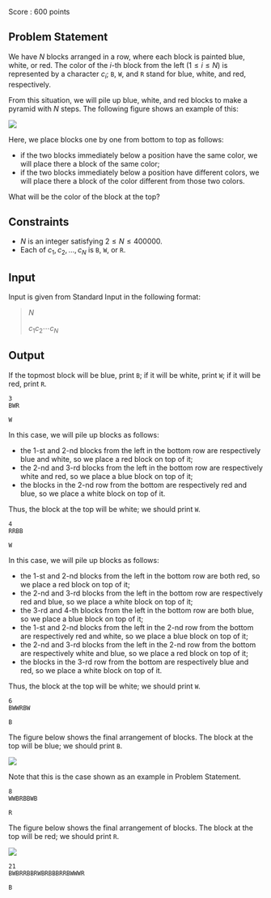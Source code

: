 Score : $600$ points

## Problem Statement

We have $N$ blocks arranged in a row, where each block is painted blue, white, or red.
The color of the $i$-th block from the left $(1 \leq i \leq N)$ is represented by a character $c_i$; `B`, `W`, and `R` stand for blue, white, and red, respectively.

From this situation, we will pile up blue, white, and red blocks to make a pyramid with $N$ steps. The following figure shows an example of this:

![](https://img.atcoder.jp/arc117/92dfa6597ada13a2682a8c41e06d799e.png)

 

Here, we place blocks one by one from bottom to top as follows:

- if the two blocks immediately below a position have the same color, we will place there a block of the same color;
- if the two blocks immediately below a position have different colors, we will place there a block of the color different from those two colors.

What will be the color of the block at the top?

## Constraints

- $N$ is an integer satisfying $2 \leq N \leq 400000$.
- Each of $c_1, c_2, \dots, c_N$ is `B`, `W`, or `R`.

## Input

Input is given from Standard Input in the following format:

> $N$
> 
> $c_1$$c_2$$\cdots$$c_N$

## Output

If the topmost block will be blue, print `B`; if it will be white, print `W`; if it will be red, print `R`.

```input1
3
BWR
```

```output1
W
```

In this case, we will pile up blocks as follows:

- the $1$-st and $2$-nd blocks from the left in the bottom row are respectively blue and white, so we place a red block on top of it;
- the $2$-nd and $3$-rd blocks from the left in the bottom row are respectively white and red, so we place a blue block on top of it;
- the blocks in the $2$-nd row from the bottom are respectively red and blue, so we place a white block on top of it.

Thus, the block at the top will be white; we should print `W`.

```input2
4
RRBB
```

```output2
W
```

In this case, we will pile up blocks as follows:

- the $1$-st and $2$-nd blocks from the left in the bottom row are both red, so we place a red block on top of it;
- the $2$-nd and $3$-rd blocks from the left in the bottom row are respectively red and blue, so we place a white block on top of it;
- the $3$-rd and $4$-th blocks from the left in the bottom row are both blue, so we place a blue block on top of it;
- the $1$-st and $2$-nd blocks from the left in the $2$-nd row from the bottom are respectively red and white, so we place a blue block on top of it;
- the $2$-nd and $3$-rd blocks from the left in the $2$-nd row from the bottom are respectively white and blue, so we place a red block on top of it;
- the blocks in the $3$-rd row from the bottom are respectively blue and red, so we place a white block on top of it.

Thus, the block at the top will be white; we should print `W`.

```input3
6
BWWRBW
```

```output3
B
```

The figure below shows the final arrangement of blocks. The block at the top will be blue; we should print `B`.

![](https://img.atcoder.jp/arc117/333af8ef18ae0a6ce966c46492cb07e6.png)

Note that this is the case shown as an example in Problem Statement.

```input4
8
WWBRBBWB
```

```output4
R
```

The figure below shows the final arrangement of blocks. The block at the top will be red; we should print `R`.

![](https://img.atcoder.jp/arc117/36a2a6777ac49fa0bb43440de385dced.png)

```input5
21
BWBRRBBRWBRBBBRRBWWWR
```

```output5
B
```
